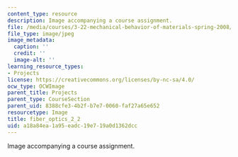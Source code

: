 ```yaml
---
content_type: resource
description: Image accompanying a course assignment.
file: /media/courses/3-22-mechanical-behavior-of-materials-spring-2008/a18a84ea1a95eadc19e719a0d1362dcc_fiber_optics_2_2.jpg
file_type: image/jpeg
image_metadata:
  caption: ''
  credit: ''
  image-alt: ''
learning_resource_types:
- Projects
license: https://creativecommons.org/licenses/by-nc-sa/4.0/
ocw_type: OCWImage
parent_title: Projects
parent_type: CourseSection
parent_uid: 8388cfe3-4b2f-b7e7-0060-faf27a65e652
resourcetype: Image
title: fiber_optics_2_2
uid: a18a84ea-1a95-eadc-19e7-19a0d1362dcc
---
```

Image accompanying a course assignment.